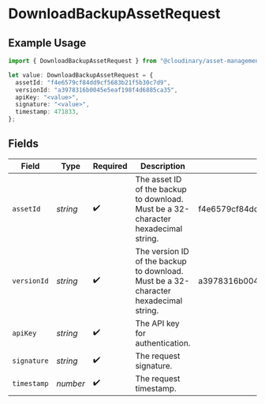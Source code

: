 # DownloadBackupAssetRequest

## Example Usage

```typescript
import { DownloadBackupAssetRequest } from "@cloudinary/asset-management/models/operations";

let value: DownloadBackupAssetRequest = {
  assetId: "f4e6579cf84dd9cf5683b21f5b30c7d9",
  versionId: "a3978316b0045e5eaf198f4d6885ca35",
  apiKey: "<value>",
  signature: "<value>",
  timestamp: 471833,
};
```

## Fields

| Field                                                                                | Type                                                                                 | Required                                                                             | Description                                                                          | Example                                                                              |
| ------------------------------------------------------------------------------------ | ------------------------------------------------------------------------------------ | ------------------------------------------------------------------------------------ | ------------------------------------------------------------------------------------ | ------------------------------------------------------------------------------------ |
| `assetId`                                                                            | *string*                                                                             | :heavy_check_mark:                                                                   | The asset ID of the backup to download. Must be a 32-character hexadecimal string.   | f4e6579cf84dd9cf5683b21f5b30c7d9                                                     |
| `versionId`                                                                          | *string*                                                                             | :heavy_check_mark:                                                                   | The version ID of the backup to download. Must be a 32-character hexadecimal string. | a3978316b0045e5eaf198f4d6885ca35                                                     |
| `apiKey`                                                                             | *string*                                                                             | :heavy_check_mark:                                                                   | The API key for authentication.                                                      |                                                                                      |
| `signature`                                                                          | *string*                                                                             | :heavy_check_mark:                                                                   | The request signature.                                                               |                                                                                      |
| `timestamp`                                                                          | *number*                                                                             | :heavy_check_mark:                                                                   | The request timestamp.                                                               |                                                                                      |